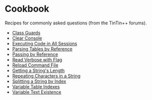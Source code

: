 Cookbook
========
Recipes for commonly asked questions (from the TinTin++ forums).

- [Class Guards](class-guards.md)
- [Clear Console](clear-console.md)
- [Executing Code in All Sessions](executing-code-in-all-sessions.md)
- [Parsing Tables by Reference](parsing-tables-by-reference.md)
- [Passing by Reference](passing-by-reference.md)
- [Read Verbose with Flag](read-verbose-with-flag.md)
- [Reload Command File](reload-command-file.md)
- [Getting a String's Length](string-get-length.md)
- [Repeating Characters in a String](string-repeat-character.md)
- [Splitting a String by Index](string-split-by-num-chars.md)
- [Variable Table Indexes](variable-table-indexes.md)
- [Variable Text Existence](variable-text-existence.md)